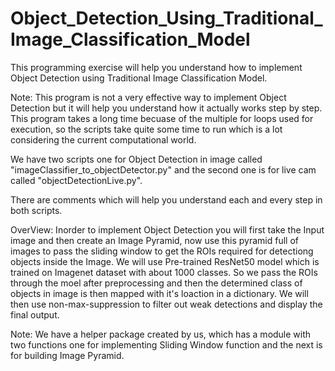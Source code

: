 # Object_Detection_Using_Traditional_Image_Classification_Model
This programming exercise will help you understand how to implement Object Detection using Traditional Image Classification Model.

Note: 
  This program is not a very effective way to implement Object Detection but it will help you understand how it actually works step by step.
  This program takes a long time becuase of the multiple for loops used for execution, so the scripts take quite some time to run which is a lot considering the current computational world.
  
We have two scripts one for Object Detection in image called "imageClassifier_to_objectDetector.py" and the second one is for live cam called "objectDetectionLive.py".

There are comments which will help you understand each and every step in both scripts.

OverView:
  Inorder to implement Object Detection you will first take the Input image and then create an Image Pyramid, now use this pyramid full of images to pass the sliding window to get the ROIs required for detectiong objects inside the Image. 
  We will use Pre-trained ResNet50 model which is trained on Imagenet dataset with about 1000 classes. So we pass the ROIs through the moel after preprocessing and then the determined class of objects in image is then mapped with it's loaction in a dictionary.
  We will then use non-max-suppression to filter out weak detections and display the final output.

Note:
  We have a helper package created by us, which has a module with two functions one for implementing Sliding Window function and the next is for building Image Pyramid.

